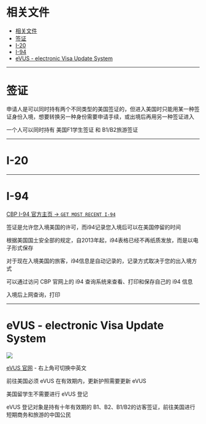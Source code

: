 # 相关文件

- [相关文件](#相关文件)
- [签证](#签证)
- [I-20](#i-20)
- [I-94](#i-94)
- [eVUS - electronic Visa Update System](#evus---electronic-visa-update-system)

---

# 签证

申请人是可以同时持有两个不同类型的美国签证的，但进入美国时只能用某一种签证身份入境，想要转换另一种身份需要申请手续，或出境后再用另一种签证进入

一个人可以同时持有 美国F1学生签证 和 B1/B2旅游签证

---

# I-20


---

# I-94

[CBP I-94 官方主页 -> `GET MOST RECENT I-94`](https://i94.cbp.dhs.gov/I94/#/home)

签证是允许您入境美国的许可，而i94记录您入境后可以在美国停留的时间

根据美国国土安全部的规定，自2013年起，i94表格已经不再纸质发放，而是以电子形式保存

对于现在入境美国的旅客，i94信息是自动记录的，记录方式取决于您的出入境方式

可以通过访问 CBP 官网上的 i94 查询系统来查看、打印和保存自己的 i94 信息

入境后上网查询，打印

---

# eVUS - electronic Visa Update System

![](Pics/file001.png)

[eVUS 官网](https://www.evus.gov/) - 右上角可切换中英文

前往美国必须 eVUS 在有效期内，更新护照需要更新 eVUS

美国留学生不需要进行 eVUS 登记

eVUS 登记对象是持有十年有效期的 B1、B2、B1/B2的访客签证，前往美国进行短期商务和旅游的中国公民

